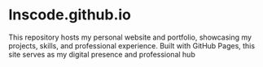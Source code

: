 # Inscode.github.io
This repository hosts my personal website and portfolio, showcasing my projects, skills, and professional experience. Built with GitHub Pages, this site serves as my digital presence and professional hub
